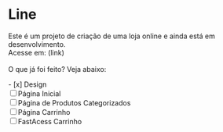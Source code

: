 <h1>Line</h1>
    <P>Este é um projeto de criação de uma loja online e ainda está em desenvolvimento.<br>Acesse em: (link)<br><br>O que já foi feito? Veja abaixo:</P>
    <ul style="list-style: none; padding: 0;">
        - [x] Design
        <li><input type="checkbox" name="name" id="name">Página Inicial</li> 
        <li><input type="checkbox" name="name" id="name">Página de Produtos Categorizados</li> 
        <li><input type="checkbox" name="name" id="name">Página Carrinho</li> 
        <li><input type="checkbox" name="name" id="name">FastAcess Carrinho</li> 
    </ul>